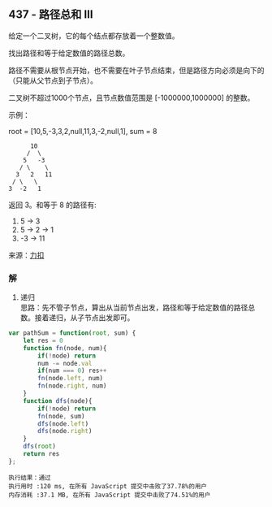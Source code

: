## 437 - 路径总和 III
给定一个二叉树，它的每个结点都存放着一个整数值。

找出路径和等于给定数值的路径总数。

路径不需要从根节点开始，也不需要在叶子节点结束，但是路径方向必须是向下的（只能从父节点到子节点）。

二叉树不超过1000个节点，且节点数值范围是 [-1000000,1000000] 的整数。

示例：

root = [10,5,-3,3,2,null,11,3,-2,null,1], sum = 8
```
      10
     /  \
    5   -3
   / \    \
  3   2   11
 / \   \
3  -2   1
```
返回 3。和等于 8 的路径有:

1.  5 -> 3
2.  5 -> 2 -> 1
3.  -3 -> 11

来源：[力扣](https://leetcode-cn.com/problems/path-sum-iii/)

### 解
1. 递归  
思路：先不管子节点，算出从当前节点出发，路径和等于给定数值的路径总数。接着递归，从子节点出发即可。
```js
var pathSum = function(root, sum) {
    let res = 0
    function fn(node, num){
        if(!node) return
        num -= node.val
        if(num === 0) res++
        fn(node.left, num)
        fn(node.right, num)
    }
    function dfs(node){
        if(!node) return
        fn(node, sum)
        dfs(node.left)
        dfs(node.right)
    }
    dfs(root)
    return res
};
```
```
执行结果：通过
执行用时 :120 ms, 在所有 JavaScript 提交中击败了37.78%的用户
内存消耗 :37.1 MB, 在所有 JavaScript 提交中击败了74.51%的用户
```